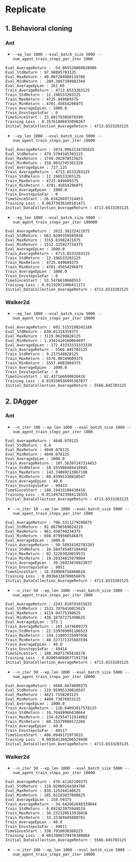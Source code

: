 # Replicate

## 1. Behavioral cloning

### Ant

* `--ep_len 1000 --eval_batch_size 5000 --num_agent_train_steps_per_iter 1000`

```
Eval_AverageReturn : -54.065528869628906
Eval_StdReturn : 97.98095703125
Eval_MaxReturn : 40.087284088134766
Eval_MinReturn : -289.3897399902344
Eval_AverageEpLen : 261.65
Train_AverageReturn : 4713.6533203125
Train_StdReturn : 12.196533203125
Train_MaxReturn : 4725.849609375
Train_MinReturn : 4701.45654296875
Train_AverageEpLen : 1000.0
Train_EnvstepsSoFar : 0
TimeSinceStart : 23.60179305076599
Training Loss : 0.35761886835098267
Initial_DataCollection_AverageReturn : 4713.6533203125
```

* `--ep_len 1000 --eval_batch_size 5000 --num_agent_train_steps_per_iter 10000`

```
Eval_AverageReturn : 1074.0963134765625
Eval_StdReturn : 479.5704345703125
Eval_MaxReturn : 1749.302978515625
Eval_MinReturn : 158.9032745361328
Eval_AverageEpLen : 727.125
Train_AverageReturn : 4713.6533203125
Train_StdReturn : 12.196533203125
Train_MaxReturn : 4725.849609375
Train_MinReturn : 4701.45654296875
Train_AverageEpLen : 1000.0
Train_EnvstepsSoFar : 0
TimeSinceStart : 26.63428497314453
Training Loss : 0.06373836100101471
Initial_DataCollection_AverageReturn : 4713.6533203125
```

* `--ep_len 1000 --eval_batch_size 5000 --num_agent_train_steps_per_iter 100000`

```
Eval_AverageReturn : 2622.38232421875
Eval_StdReturn : 663.0209350585938
Eval_MaxReturn : 3315.81982421875
Eval_MinReturn : 1512.325927734375
Eval_AverageEpLen : 1000.0
Train_AverageReturn : 4713.6533203125
Train_StdReturn : 12.196533203125
Train_MaxReturn : 4725.849609375
Train_MinReturn : 4701.45654296875
Train_AverageEpLen : 1000.0
Train_EnvstepsSoFar : 0
TimeSinceStart : 53.5476610660553
Training Loss : 0.01192072406411171
Initial_DataCollection_AverageReturn : 4713.6533203125
```

### Walker2d

* `--ep_len 1000 --eval_batch_size 5000 --num_agent_train_steps_per_iter 10000`

```
Eval_AverageReturn : 602.5153198242188
Eval_StdReturn : 630.01318359375
Eval_MaxReturn : 3119.06298828125
Eval_MinReturn : 1.3341410160064697
Eval_AverageEpLen : 172.43333333333334
Train_AverageReturn : 5566.845703125
Train_StdReturn : 9.237548828125
Train_MaxReturn : 5576.08349609375
Train_MinReturn : 5557.6083984375
Train_AverageEpLen : 1000.0
Train_EnvstepsSoFar : 0
TimeSinceStart : 62.437166690826416
Training Loss : 0.019336936995387077
Initial_DataCollection_AverageReturn : 5566.845703125
```

## 2. DAgger

### Ant

* `--n_iter 100 --ep_len 1000 --eval_batch_size 1000 --num_agent_train_steps_per_iter 1000`

```
Eval_AverageReturn : 4040.078125
Eval_StdReturn : 0.0
Eval_MaxReturn : 4040.078125
Eval_MinReturn : 4040.078125
Eval_AverageEpLen : 1000.0
Train_AverageReturn : 107.56397247314453
Train_StdReturn : 18.555986404418945
Train_MaxReturn : 143.74069213867188
Train_MinReturn : 68.45995330810547
Train_AverageEpLen : 40.0
Train_EnvstepsSoFar : 99433
TimeSinceStart : 140.19433188438416
Training Loss : 0.011497423984110355
Initial_DataCollection_AverageReturn : 4713.6533203125
```

* `--n_iter 10 --ep_len 1000 --eval_batch_size 5000 --num_agent_train_steps_per_iter 1000`

```
Eval_AverageReturn : 796.5311279296875
Eval_StdReturn : 92.86796569824219
Eval_MaxReturn : 961.458740234375
Eval_MinReturn : 698.0799560546875
Eval_AverageEpLen : 1000.0
Train_AverageReturn : 50.58924102783203
Train_StdReturn : 16.584745407104492
Train_MaxReturn : 92.32283020019531
Train_MinReturn : 19.20334815979004
Train_AverageEpLen : 39.26923076923077
Train_EnvstepsSoFar : 9051
TimeSinceStart : 18.930088758468628
Training Loss : 0.09366338700056076
Initial_DataCollection_AverageReturn : 4713.6533203125
```

* `--n_iter 50 --ep_len 1000 --eval_batch_size 5000 --num_agent_train_steps_per_iter 1000`

```
Eval_AverageReturn : 2243.810791015625
Eval_StdReturn : 1533.7076416015625
Eval_MaxReturn : 4119.94775390625
Eval_MinReturn : 438.18707275390625
Eval_AverageEpLen : 572.1
Train_AverageReturn : 103.1474609375
Train_StdReturn : 22.539709091186523
Train_MaxReturn : 144.11805725097656
Train_MinReturn : 48.327171325683594
Train_AverageEpLen : 40.0
Train_EnvstepsSoFar : 49414
TimeSinceStart : 108.36071705818176
Training Loss : 0.020054688677191734
Initial_DataCollection_AverageReturn : 4713.6533203125
```

* `--n_iter 50 --ep_len 1000 --eval_batch_size 5000 --num_agent_train_steps_per_iter 10000`

```
Eval_AverageReturn : 4660.6474609375
Eval_StdReturn : 119.95995330810547
Eval_MaxReturn : 4823.7158203125
Eval_MinReturn : 4498.73876953125
Eval_AverageEpLen : 1000.0
Train_AverageReturn : 118.64093017578125
Train_StdReturn : 16.76449966430664
Train_MaxReturn : 154.62954711914062
Train_MinReturn : 80.15579986572266
Train_AverageEpLen : 40.0
Train_EnvstepsSoFar : 49117
TimeSinceStart : 406.0949172973633
Training Loss : 0.003641360206529498
Initial_DataCollection_AverageReturn : 4713.6533203125
```

### Walker2d

* `--n_iter 50 --ep_len 1000 --eval_batch_size 5000 --num_agent_train_steps_per_iter 10000`

```
Eval_AverageReturn : 476.41162109375
Eval_StdReturn : 110.92069244384766
Eval_MaxReturn : 838.125244140625
Eval_MinReturn : 285.82183837890625
Eval_AverageEpLen : 158.59375
Train_AverageReturn : 34.642662048339844
Train_StdReturn : 0.691923975944519
Train_MaxReturn : 36.232120513916016
Train_MinReturn : 33.33369445800781
Train_AverageEpLen : 40.0
Train_EnvstepsSoFar : 49011
TimeSinceStart : 330.7918038368225
Training Loss : 0.0013908379478380084
Initial_DataCollection_AverageReturn : 5566.845703125
```

* `--n_iter 100 --ep_len 1000 --eval_batch_size 5000 --num_agent_train_steps_per_iter 10000`